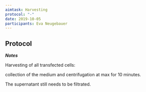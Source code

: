 ```yaml
---
aimtask: Harvesting  
protocol: "-"
date: 2019-10-05  
participants: Eva Neugebauer
--- 
```

   
## Protocol  
  
_**Notes**_

  

Harvesting of all transfected cells:

collection of the medium and centrifugation at max for 10 minutes.

The supernatant still needs to be filtrated.
